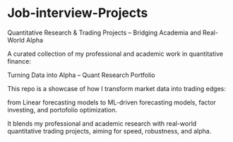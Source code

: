 # Job-interview-Projects
Quantitative Research &amp; Trading Projects – Bridging Academia and Real-World Alpha 


A curated collection of my professional and academic work in quantitative finance: 

Turning Data into Alpha – Quant Research Portfolio

This repo is a showcase of how I transform market data into trading edges:

from Linear forecasting models to ML-driven forecasting models, factor investing, and portofolio optimization.

It blends my professional and academic research with real-world quantitative trading projects, aiming for speed, robustness, and alpha.

